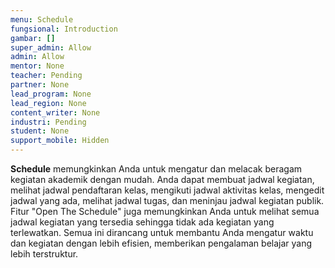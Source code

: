 ```yaml
---
menu: Schedule
fungsional: Introduction
gambar: []
super_admin: Allow
admin: Allow
mentor: None
teacher: Pending
partner: None
lead_program: None
lead_region: None
content_writer: None
industri: Pending
student: None
support_mobile: Hidden
---
```

**Schedule** memungkinkan Anda untuk mengatur dan melacak beragam kegiatan akademik dengan mudah. Anda dapat membuat jadwal kegiatan, melihat jadwal pendaftaran kelas, mengikuti jadwal aktivitas kelas, mengedit jadwal yang ada, melihat jadwal tugas, dan meninjau jadwal kegiatan publik. Fitur "Open The Schedule" juga memungkinkan Anda untuk melihat semua jadwal kegiatan yang tersedia sehingga tidak ada kegiatan yang terlewatkan. Semua ini dirancang untuk membantu Anda mengatur waktu dan kegiatan dengan lebih efisien, memberikan pengalaman belajar yang lebih terstruktur.